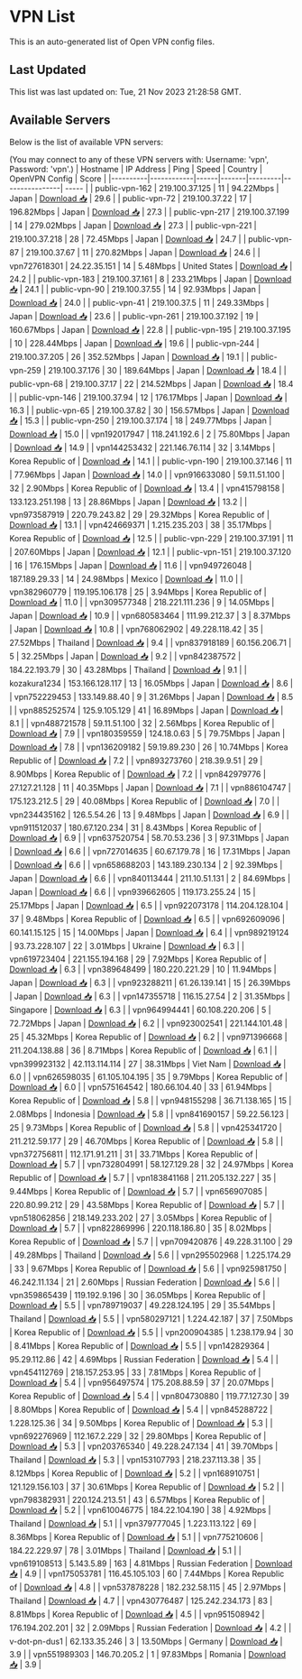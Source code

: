 # VPN List

This is an auto-generated list of Open VPN config files.

## Last Updated

This list was last updated on: Tue, 21 Nov 2023 21:28:58 GMT.

## Available Servers

Below is the list of available VPN servers:

(You may connect to any of these VPN servers with: Username: 'vpn', Password: 'vpn'.)
| Hostname | IP Address | Ping | Speed | Country | OpenVPN Config | Score |
|----------|------------|------|-------|---------|----------------| ----- |
| public-vpn-162 | 219.100.37.125 | 11 | 94.22Mbps | Japan | [Download 📥](./configs/server_0_JP.ovpn) | 29.6 |
| public-vpn-72 | 219.100.37.22 | 17 | 196.82Mbps | Japan | [Download 📥](./configs/server_1_JP.ovpn) | 27.3 |
| public-vpn-217 | 219.100.37.199 | 14 | 279.02Mbps | Japan | [Download 📥](./configs/server_2_JP.ovpn) | 27.3 |
| public-vpn-221 | 219.100.37.218 | 28 | 72.45Mbps | Japan | [Download 📥](./configs/server_3_JP.ovpn) | 24.7 |
| public-vpn-87 | 219.100.37.67 | 11 | 270.82Mbps | Japan | [Download 📥](./configs/server_4_JP.ovpn) | 24.6 |
| vpn727618301 | 24.22.35.151 | 14 | 5.48Mbps | United States | [Download 📥](./configs/server_5_US.ovpn) | 24.2 |
| public-vpn-183 | 219.100.37.161 | 8 | 233.21Mbps | Japan | [Download 📥](./configs/server_6_JP.ovpn) | 24.1 |
| public-vpn-90 | 219.100.37.55 | 14 | 92.93Mbps | Japan | [Download 📥](./configs/server_7_JP.ovpn) | 24.0 |
| public-vpn-41 | 219.100.37.5 | 11 | 249.33Mbps | Japan | [Download 📥](./configs/server_8_JP.ovpn) | 23.6 |
| public-vpn-261 | 219.100.37.192 | 19 | 160.67Mbps | Japan | [Download 📥](./configs/server_9_JP.ovpn) | 22.8 |
| public-vpn-195 | 219.100.37.195 | 10 | 228.44Mbps | Japan | [Download 📥](./configs/server_10_JP.ovpn) | 19.6 |
| public-vpn-244 | 219.100.37.205 | 26 | 352.52Mbps | Japan | [Download 📥](./configs/server_11_JP.ovpn) | 19.1 |
| public-vpn-259 | 219.100.37.176 | 30 | 189.64Mbps | Japan | [Download 📥](./configs/server_12_JP.ovpn) | 18.4 |
| public-vpn-68 | 219.100.37.17 | 22 | 214.52Mbps | Japan | [Download 📥](./configs/server_13_JP.ovpn) | 18.4 |
| public-vpn-146 | 219.100.37.94 | 12 | 176.17Mbps | Japan | [Download 📥](./configs/server_14_JP.ovpn) | 16.3 |
| public-vpn-65 | 219.100.37.82 | 30 | 156.57Mbps | Japan | [Download 📥](./configs/server_15_JP.ovpn) | 15.3 |
| public-vpn-250 | 219.100.37.174 | 18 | 249.77Mbps | Japan | [Download 📥](./configs/server_16_JP.ovpn) | 15.0 |
| vpn192017947 | 118.241.192.6 | 2 | 75.80Mbps | Japan | [Download 📥](./configs/server_17_JP.ovpn) | 14.9 |
| vpn144253432 | 221.146.76.114 | 32 | 3.14Mbps | Korea Republic of | [Download 📥](./configs/server_18_KR.ovpn) | 14.1 |
| public-vpn-190 | 219.100.37.146 | 11 | 77.96Mbps | Japan | [Download 📥](./configs/server_19_JP.ovpn) | 14.0 |
| vpn916633080 | 59.11.51.100 | 32 | 2.90Mbps | Korea Republic of | [Download 📥](./configs/server_20_KR.ovpn) | 13.4 |
| vpn415798158 | 133.123.251.198 | 13 | 28.86Mbps | Japan | [Download 📥](./configs/server_21_JP.ovpn) | 13.2 |
| vpn973587919 | 220.79.243.82 | 29 | 29.32Mbps | Korea Republic of | [Download 📥](./configs/server_22_KR.ovpn) | 13.1 |
| vpn424669371 | 1.215.235.203 | 38 | 35.17Mbps | Korea Republic of | [Download 📥](./configs/server_23_KR.ovpn) | 12.5 |
| public-vpn-229 | 219.100.37.191 | 11 | 207.60Mbps | Japan | [Download 📥](./configs/server_24_JP.ovpn) | 12.1 |
| public-vpn-151 | 219.100.37.120 | 16 | 176.15Mbps | Japan | [Download 📥](./configs/server_25_JP.ovpn) | 11.6 |
| vpn949726048 | 187.189.29.33 | 14 | 24.98Mbps | Mexico | [Download 📥](./configs/server_26_MX.ovpn) | 11.0 |
| vpn382960779 | 119.195.106.178 | 25 | 3.94Mbps | Korea Republic of | [Download 📥](./configs/server_27_KR.ovpn) | 11.0 |
| vpn309577348 | 218.221.111.236 | 9 | 14.05Mbps | Japan | [Download 📥](./configs/server_28_JP.ovpn) | 10.9 |
| vpn680583464 | 111.99.212.37 | 3 | 8.37Mbps | Japan | [Download 📥](./configs/server_29_JP.ovpn) | 10.8 |
| vpn768062902 | 49.228.118.42 | 35 | 27.52Mbps | Thailand | [Download 📥](./configs/server_30_TH.ovpn) | 9.4 |
| vpn837918189 | 60.156.206.71 | 5 | 32.25Mbps | Japan | [Download 📥](./configs/server_31_JP.ovpn) | 9.2 |
| vpn842387572 | 184.22.193.79 | 30 | 43.28Mbps | Thailand | [Download 📥](./configs/server_32_TH.ovpn) | 9.1 |
| kozakura1234 | 153.166.128.117 | 13 | 16.05Mbps | Japan | [Download 📥](./configs/server_33_JP.ovpn) | 8.6 |
| vpn752229453 | 133.149.88.40 | 9 | 31.26Mbps | Japan | [Download 📥](./configs/server_34_JP.ovpn) | 8.5 |
| vpn885252574 | 125.9.105.129 | 41 | 16.89Mbps | Japan | [Download 📥](./configs/server_35_JP.ovpn) | 8.1 |
| vpn488721578 | 59.11.51.100 | 32 | 2.56Mbps | Korea Republic of | [Download 📥](./configs/server_36_KR.ovpn) | 7.9 |
| vpn180359559 | 124.18.0.63 | 5 | 79.75Mbps | Japan | [Download 📥](./configs/server_37_JP.ovpn) | 7.8 |
| vpn136209182 | 59.19.89.230 | 26 | 10.74Mbps | Korea Republic of | [Download 📥](./configs/server_38_KR.ovpn) | 7.2 |
| vpn893273760 | 218.39.9.51 | 29 | 8.90Mbps | Korea Republic of | [Download 📥](./configs/server_39_KR.ovpn) | 7.2 |
| vpn842979776 | 27.127.21.128 | 11 | 40.35Mbps | Japan | [Download 📥](./configs/server_40_JP.ovpn) | 7.1 |
| vpn886104747 | 175.123.212.5 | 29 | 40.08Mbps | Korea Republic of | [Download 📥](./configs/server_41_KR.ovpn) | 7.0 |
| vpn234435162 | 126.5.54.26 | 13 | 9.48Mbps | Japan | [Download 📥](./configs/server_42_JP.ovpn) | 6.9 |
| vpn911512037 | 180.67.120.234 | 31 | 8.43Mbps | Korea Republic of | [Download 📥](./configs/server_43_KR.ovpn) | 6.9 |
| vpn637520754 | 58.70.53.236 | 3 | 97.31Mbps | Japan | [Download 📥](./configs/server_44_JP.ovpn) | 6.6 |
| vpn727014635 | 60.67.179.78 | 16 | 17.31Mbps | Japan | [Download 📥](./configs/server_45_JP.ovpn) | 6.6 |
| vpn658688203 | 143.189.230.134 | 2 | 92.39Mbps | Japan | [Download 📥](./configs/server_46_JP.ovpn) | 6.6 |
| vpn840113444 | 211.10.51.131 | 2 | 84.69Mbps | Japan | [Download 📥](./configs/server_47_JP.ovpn) | 6.6 |
| vpn939662605 | 119.173.255.24 | 15 | 25.17Mbps | Japan | [Download 📥](./configs/server_48_JP.ovpn) | 6.5 |
| vpn922073178 | 114.204.128.104 | 37 | 9.48Mbps | Korea Republic of | [Download 📥](./configs/server_49_KR.ovpn) | 6.5 |
| vpn692609096 | 60.141.15.125 | 15 | 14.00Mbps | Japan | [Download 📥](./configs/server_50_JP.ovpn) | 6.4 |
| vpn989219124 | 93.73.228.107 | 22 | 3.01Mbps | Ukraine | [Download 📥](./configs/server_51_UA.ovpn) | 6.3 |
| vpn619723404 | 221.155.194.168 | 29 | 7.92Mbps | Korea Republic of | [Download 📥](./configs/server_52_KR.ovpn) | 6.3 |
| vpn389648499 | 180.220.221.29 | 10 | 11.94Mbps | Japan | [Download 📥](./configs/server_53_JP.ovpn) | 6.3 |
| vpn923288211 | 61.26.139.141 | 15 | 26.39Mbps | Japan | [Download 📥](./configs/server_54_JP.ovpn) | 6.3 |
| vpn147355718 | 116.15.27.54 | 2 | 31.35Mbps | Singapore | [Download 📥](./configs/server_55_SG.ovpn) | 6.3 |
| vpn964994441 | 60.108.220.206 | 5 | 72.72Mbps | Japan | [Download 📥](./configs/server_56_JP.ovpn) | 6.2 |
| vpn923002541 | 221.144.101.48 | 25 | 45.32Mbps | Korea Republic of | [Download 📥](./configs/server_57_KR.ovpn) | 6.2 |
| vpn971396668 | 211.204.138.88 | 36 | 8.71Mbps | Korea Republic of | [Download 📥](./configs/server_58_KR.ovpn) | 6.1 |
| vpn399923132 | 42.113.114.114 | 27 | 38.31Mbps | Viet Nam | [Download 📥](./configs/server_59_VN.ovpn) | 6.0 |
| vpn626598035 | 61.105.104.195 | 35 | 9.79Mbps | Korea Republic of | [Download 📥](./configs/server_60_KR.ovpn) | 6.0 |
| vpn575164542 | 180.66.104.40 | 33 | 61.94Mbps | Korea Republic of | [Download 📥](./configs/server_61_KR.ovpn) | 5.8 |
| vpn948155298 | 36.71.138.165 | 15 | 2.08Mbps | Indonesia | [Download 📥](./configs/server_62_ID.ovpn) | 5.8 |
| vpn841690157 | 59.22.56.123 | 25 | 9.73Mbps | Korea Republic of | [Download 📥](./configs/server_63_KR.ovpn) | 5.8 |
| vpn425341720 | 211.212.59.177 | 29 | 46.70Mbps | Korea Republic of | [Download 📥](./configs/server_64_KR.ovpn) | 5.8 |
| vpn372756811 | 112.171.91.211 | 31 | 33.71Mbps | Korea Republic of | [Download 📥](./configs/server_65_KR.ovpn) | 5.7 |
| vpn732804991 | 58.127.129.28 | 32 | 24.97Mbps | Korea Republic of | [Download 📥](./configs/server_66_KR.ovpn) | 5.7 |
| vpn183841168 | 211.205.132.227 | 35 | 9.44Mbps | Korea Republic of | [Download 📥](./configs/server_67_KR.ovpn) | 5.7 |
| vpn656907085 | 220.80.99.212 | 29 | 43.58Mbps | Korea Republic of | [Download 📥](./configs/server_68_KR.ovpn) | 5.7 |
| vpn518062856 | 218.149.233.202 | 27 | 3.05Mbps | Korea Republic of | [Download 📥](./configs/server_69_KR.ovpn) | 5.7 |
| vpn822869996 | 220.118.186.80 | 35 | 8.02Mbps | Korea Republic of | [Download 📥](./configs/server_70_KR.ovpn) | 5.7 |
| vpn709420876 | 49.228.31.100 | 29 | 49.28Mbps | Thailand | [Download 📥](./configs/server_71_TH.ovpn) | 5.6 |
| vpn295502968 | 1.225.174.29 | 33 | 9.67Mbps | Korea Republic of | [Download 📥](./configs/server_72_KR.ovpn) | 5.6 |
| vpn925981750 | 46.242.11.134 | 21 | 2.60Mbps | Russian Federation | [Download 📥](./configs/server_73_RU.ovpn) | 5.6 |
| vpn359865439 | 119.192.9.196 | 30 | 36.05Mbps | Korea Republic of | [Download 📥](./configs/server_74_KR.ovpn) | 5.5 |
| vpn789719037 | 49.228.124.195 | 29 | 35.54Mbps | Thailand | [Download 📥](./configs/server_75_TH.ovpn) | 5.5 |
| vpn580297121 | 1.224.42.187 | 37 | 7.50Mbps | Korea Republic of | [Download 📥](./configs/server_76_KR.ovpn) | 5.5 |
| vpn200904385 | 1.238.179.94 | 30 | 8.41Mbps | Korea Republic of | [Download 📥](./configs/server_77_KR.ovpn) | 5.5 |
| vpn142829364 | 95.29.112.86 | 42 | 4.69Mbps | Russian Federation | [Download 📥](./configs/server_78_RU.ovpn) | 5.4 |
| vpn454112769 | 218.157.253.95 | 33 | 7.81Mbps | Korea Republic of | [Download 📥](./configs/server_79_KR.ovpn) | 5.4 |
| vpn956497574 | 175.208.88.59 | 37 | 20.07Mbps | Korea Republic of | [Download 📥](./configs/server_80_KR.ovpn) | 5.4 |
| vpn804730880 | 119.77.127.30 | 39 | 8.80Mbps | Korea Republic of | [Download 📥](./configs/server_81_KR.ovpn) | 5.4 |
| vpn845288722 | 1.228.125.36 | 34 | 9.50Mbps | Korea Republic of | [Download 📥](./configs/server_82_KR.ovpn) | 5.3 |
| vpn692276969 | 112.167.2.229 | 32 | 29.80Mbps | Korea Republic of | [Download 📥](./configs/server_83_KR.ovpn) | 5.3 |
| vpn203765340 | 49.228.247.134 | 41 | 39.70Mbps | Thailand | [Download 📥](./configs/server_84_TH.ovpn) | 5.3 |
| vpn153107793 | 218.237.113.38 | 35 | 8.12Mbps | Korea Republic of | [Download 📥](./configs/server_85_KR.ovpn) | 5.2 |
| vpn168910751 | 121.129.156.103 | 37 | 30.61Mbps | Korea Republic of | [Download 📥](./configs/server_86_KR.ovpn) | 5.2 |
| vpn798382931 | 220.124.213.51 | 43 | 6.57Mbps | Korea Republic of | [Download 📥](./configs/server_87_KR.ovpn) | 5.2 |
| vpn610046775 | 184.22.104.190 | 38 | 4.92Mbps | Thailand | [Download 📥](./configs/server_88_TH.ovpn) | 5.1 |
| vpn379777045 | 1.223.113.122 | 69 | 8.36Mbps | Korea Republic of | [Download 📥](./configs/server_89_KR.ovpn) | 5.1 |
| vpn775210606 | 184.22.229.97 | 78 | 3.01Mbps | Thailand | [Download 📥](./configs/server_90_TH.ovpn) | 5.1 |
| vpn619108513 | 5.143.5.89 | 163 | 4.81Mbps | Russian Federation | [Download 📥](./configs/server_91_RU.ovpn) | 4.9 |
| vpn175053781 | 116.45.105.103 | 60 | 7.44Mbps | Korea Republic of | [Download 📥](./configs/server_92_KR.ovpn) | 4.8 |
| vpn537878228 | 182.232.58.115 | 45 | 2.97Mbps | Thailand | [Download 📥](./configs/server_93_TH.ovpn) | 4.7 |
| vpn430776487 | 125.242.234.173 | 83 | 8.81Mbps | Korea Republic of | [Download 📥](./configs/server_94_KR.ovpn) | 4.5 |
| vpn951508942 | 176.194.202.201 | 32 | 2.09Mbps | Russian Federation | [Download 📥](./configs/server_95_RU.ovpn) | 4.2 |
| v-dot-pn-dus1 | 62.133.35.246 | 3 | 13.50Mbps | Germany | [Download 📥](./configs/server_96_DE.ovpn) | 3.9 |
| vpn551989303 | 146.70.205.2 | 1 | 97.83Mbps | Romania | [Download 📥](./configs/server_97_RO.ovpn) | 3.9 |
